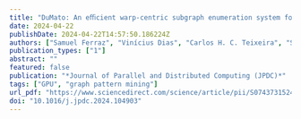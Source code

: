```yaml
---
title: "DuMato: An eﬃcient warp-centric subgraph enumeration system for GPU"
date: 2024-04-22
publishDate: 2024-04-22T14:57:50.186224Z
authors: ["Samuel Ferraz", "Vinícius Dias", "Carlos H. C. Teixeira", "Srinivasan Parthasarathy", "George Teodoro", "Wagner Meira Jr."]
publication_types: ["1"]
abstract: ""
featured: false
publication: "*Journal of Parallel and Distributed Computing (JPDC)*"
tags: ["GPU", "graph pattern mining"]
url_pdf: "https://www.sciencedirect.com/science/article/pii/S0743731524000674"
doi: "10.1016/j.jpdc.2024.104903"
---
```


